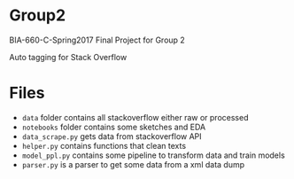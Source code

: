 # Group2
BIA-660-C-Spring2017 Final Project for Group 2

Auto tagging for Stack Overflow

# Files 
- ```data``` folder contains all stackoverflow either raw or processed
- ```notebooks``` folder contains some sketches and EDA 
- ```data_scrape.py``` gets data from stackoverflow API
- ```helper.py``` contains functions that clean texts
- ```model_ppl.py``` contains some pipeline to transform data and train models
- ```parser.py``` is a parser to get some data from a xml data dump




